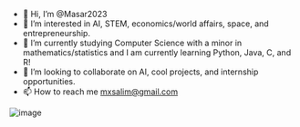 - 👋 Hi, I’m @Masar2023
- 👀 I’m interested in AI, STEM, economics/world affairs, space, and entrepreneurship.
- 🌱 I’m currently studying Computer Science with a minor in mathematics/statistics and I am currently learning Python, Java, C, and R!
- 💞️ I’m looking to collaborate on AI, cool projects, and internship opportunities. 
- 📫 How to reach me mxsalim@gmail.com


![image](https://github.com/Masar2023/Masar2023/assets/148599722/d675578e-cf56-46fe-96d0-b645e49bc146)


<!---
Masar2023/Masar2023 is a ✨ special ✨ repository because its `README.md` (this file) appears on your GitHub profile.
You can click the Preview link to take a look at your changes.
--->
